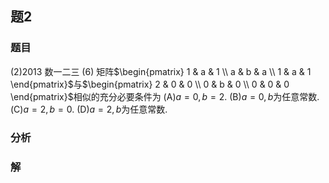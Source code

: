 ## 题2
### 题目
(2)2013 数一二三 
(6) 矩阵$\begin{pmatrix} 1 & a & 1 \\ a & b & a \\ 1 & a & 1 \end{pmatrix}$与$\begin{pmatrix} 2 & 0 & 0 \\ 0 & b & 0 \\ 0 & 0 & 0 \end{pmatrix}$相似的充分必要条件为
(A)$a = 0, b = 2$. (B)$a = 0, b$为任意常数.
(C)$a = 2, b = 0$. (D)$a = 2, b$为任意常数.
### 分析

### 解